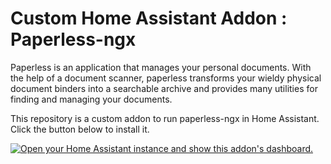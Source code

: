 # Custom Home Assistant Addon : Paperless-ngx

Paperless is an application that manages your personal documents. With the help of a document scanner, paperless transforms your wieldy physical document binders into a searchable archive and provides many utilities for finding and managing your documents.

This repository is a custom addon to run paperless-ngx in Home Assistant. Click the button below to install it.

[![Open your Home Assistant instance and show this addon's dashboard.](https://my.home-assistant.io/badges/supervisor_addon.svg)](https://my.home-assistant.io/redirect/supervisor_addon/?repository_url=https%3A%2F%2Fgithub.com%2FBenoitAnastay%2Fpaperless-home-assistant-addon&addon=paperless-ngx)
